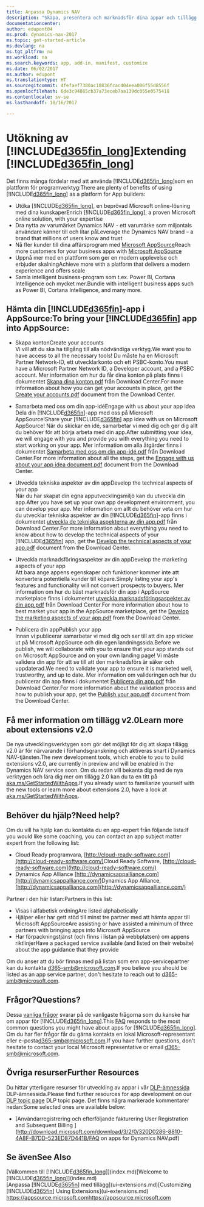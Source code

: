 ```yaml
---
title: Anpassa Dynamics NAV
description: "Skapa, presentera och marknadsför dina appar och tillägg för Dynamics NAV."
documentationcenter: 
author: edupont04
ms.prod: dynamics-nav-2017
ms.topic: get-started-article
ms.devlang: na
ms.tgt_pltfrm: na
ms.workload: na
ms.search.keywords: app, add-in, manifest, customize
ms.date: 06/02/2017
ms.author: edupont
ms.translationtype: HT
ms.sourcegitcommit: 4fefaef7380ac10836fcac404eea006f55d8556f
ms.openlocfilehash: 6de3c94885cb37a73eceb7aa139dc055e0575418
ms.contentlocale: sv-se
ms.lasthandoff: 10/16/2017

---
```

# <a name="extending-included365finlongincludesd365finlongmdmd"></a><span data-ttu-id="9e255-103">Utökning av [!INCLUDE[d365fin_long](includes/d365fin_long_md.md)]</span><span class="sxs-lookup"><span data-stu-id="9e255-103">Extending [!INCLUDE[d365fin_long](includes/d365fin_long_md.md)]</span></span>
<span data-ttu-id="9e255-104">Det finns många fördelar med att använda [!INCLUDE[d365fin_long](includes/d365fin_long_md.md)]som en plattform för programverktyg:</span><span class="sxs-lookup"><span data-stu-id="9e255-104">There are plenty of benefits of using [!INCLUDE[d365fin_long](includes/d365fin_long_md.md)] as a platform for App builders:</span></span>

* <span data-ttu-id="9e255-105">Utöka [!INCLUDE[d365fin_long](includes/d365fin_long_md.md)], en beprövad Microsoft online-lösning med dina kunskaper</span><span class="sxs-lookup"><span data-stu-id="9e255-105">Enrich [!INCLUDE[d365fin_long](includes/d365fin_long_md.md)], a proven Microsoft online solution, with your expertise</span></span>  
* <span data-ttu-id="9e255-106">Dra nytta av varumärket Dynamics NAV - ett varumärke som miljontals användare känner till och litar på</span><span class="sxs-lookup"><span data-stu-id="9e255-106">Leverage the Dynamics NAV brand – a brand that millions of users know and trust</span></span>  
* <span data-ttu-id="9e255-107">Nå fler kunder till dina affärsprogram med [Microsoft AppSource](https://appsource.microsoft.com/)</span><span class="sxs-lookup"><span data-stu-id="9e255-107">Reach more customers for your business apps with [Microsoft AppSource](https://appsource.microsoft.com/)</span></span>  
* <span data-ttu-id="9e255-108">Uppnå mer med en plattform som ger en modern upplevelse och erbjuder skalning</span><span class="sxs-lookup"><span data-stu-id="9e255-108">Achieve more with a platform that delivers a modern experience and offers scale</span></span>  
* <span data-ttu-id="9e255-109">Samla intelligent business-program som t.ex. Power BI, Cortana Intelligence och mycket mer.</span><span class="sxs-lookup"><span data-stu-id="9e255-109">Bundle with intelligent business apps such as Power BI, Cortana Intelligence, and many more.</span></span>  

## <a name="to-bring-your-included365finincludesd365finmdmd-app-into-appsource"></a><span data-ttu-id="9e255-110">Hämta din [!INCLUDE[d365fin](includes/d365fin_md.md)]-app i AppSource:</span><span class="sxs-lookup"><span data-stu-id="9e255-110">To bring your [!INCLUDE[d365fin](includes/d365fin_md.md)] app into AppSource:</span></span>
+ <span data-ttu-id="9e255-111">Skapa konton</span><span class="sxs-lookup"><span data-stu-id="9e255-111">Create your accounts</span></span>  
<span data-ttu-id="9e255-112">Vi vill att du ska ha tillgång till alla nödvändiga verktyg.</span><span class="sxs-lookup"><span data-stu-id="9e255-112">We want you to have access to all the necessary tools!</span></span> <span data-ttu-id="9e255-113">Du måste ha en Microsoft Partner Network-ID, ett utvecklarkonto och ett PSBC-konto.</span><span class="sxs-lookup"><span data-stu-id="9e255-113">You must have a Microsoft Partner Network ID, a Developer account, and a PSBC account.</span></span>
<span data-ttu-id="9e255-114">Mer information om hur du får dina konton på plats finns i dokumentet [Skapa dina konton.pdf](https://go.microsoft.com/fwlink/?linkid=841514) från Download Center.</span><span class="sxs-lookup"><span data-stu-id="9e255-114">For more information about how you can get your accounts in place, get the [Create your accounts.pdf](https://go.microsoft.com/fwlink/?linkid=841514) document from the Download Center.</span></span>

+ <span data-ttu-id="9e255-115">Samarbeta med oss om din app-idé</span><span class="sxs-lookup"><span data-stu-id="9e255-115">Engage with us about your app idea</span></span>  
<span data-ttu-id="9e255-116">Dela din [!INCLUDE[d365fin](includes/d365fin_md.md)]-app med oss på Microsoft AppSource!</span><span class="sxs-lookup"><span data-stu-id="9e255-116">Share your [!INCLUDE[d365fin](includes/d365fin_md.md)] app idea with us on Microsoft AppSource!</span></span> <span data-ttu-id="9e255-117">När du skickar en idé, samarbetar vi med dig och ger dig allt du behöver för att börja arbeta med din app.</span><span class="sxs-lookup"><span data-stu-id="9e255-117">After submitting your idea, we will engage with you and provide you with everything you need to start working on your app.</span></span>
<span data-ttu-id="9e255-118">Mer information om alla åtgärder finns i dokumentet [Samarbeta med oss om din app-idé.pdf](https://go.microsoft.com/fwlink/?linkid=841515) från Download Center.</span><span class="sxs-lookup"><span data-stu-id="9e255-118">For more information about all the steps, get the [Engage with us about your app idea document.pdf](https://go.microsoft.com/fwlink/?linkid=841515) document from the Download Center.</span></span>

+ <span data-ttu-id="9e255-119">Utveckla tekniska aspekter av din app</span><span class="sxs-lookup"><span data-stu-id="9e255-119">Develop the technical aspects of your app</span></span>    
<span data-ttu-id="9e255-120">När du har skapat din egna apputvecklingsmiljö kan du utveckla din app.</span><span class="sxs-lookup"><span data-stu-id="9e255-120">After you have set up your own app development environment, you can develop your app.</span></span>
<span data-ttu-id="9e255-121">Mer information om allt du behöver veta om hur du utvecklar tekniska aspekter av din [!INCLUDE[d365fin](includes/d365fin_md.md)]-app finns i dokumentet [utveckla de tekniska aspekterna av din app.pdf](https://go.microsoft.com/fwlink/?linkid=841516) från Download Center.</span><span class="sxs-lookup"><span data-stu-id="9e255-121">For more information about everything you need to know about how to develop the technical aspects of your [!INCLUDE[d365fin](includes/d365fin_md.md)] app, get the [Develop the technical aspects of your app.pdf](https://go.microsoft.com/fwlink/?linkid=841516) document from the Download Center.</span></span>

+ <span data-ttu-id="9e255-122">Utveckla marknadsföringsaspekter av din app</span><span class="sxs-lookup"><span data-stu-id="9e255-122">Develop the marketing aspects of your app</span></span>  
<span data-ttu-id="9e255-123">Att bara ange appens egenskaper och funktioner kommer inte att konvertera potentiella kunder till köpare.</span><span class="sxs-lookup"><span data-stu-id="9e255-123">Simply listing your app's features and functionality will not convert prospects to buyers.</span></span> <span data-ttu-id="9e255-124">Mer information om hur du bäst marknadsför din app i AppSource marketplace finns i dokumentet [utveckla marknadsföringsaspekter av din app.pdf](https://go.microsoft.com/fwlink/?linkid=841518) från Download Center.</span><span class="sxs-lookup"><span data-stu-id="9e255-124">For more information about how to best market your app in the AppSource marketplace, get the [Develop the marketing aspects of your app.pdf](https://go.microsoft.com/fwlink/?linkid=841518) from the Download Center.</span></span>

+ <span data-ttu-id="9e255-125">Publicera din app</span><span class="sxs-lookup"><span data-stu-id="9e255-125">Publish your app</span></span>  
<span data-ttu-id="9e255-126">Innan vi publicerar samarbetar vi med dig och ser till att din app sticker ut på Microsoft AppSource och din egen landningssida.</span><span class="sxs-lookup"><span data-stu-id="9e255-126">Before we publish, we will collaborate with you to ensure that your app stands out on Microsoft AppSource and on your own landing page!</span></span> <span data-ttu-id="9e255-127">Vi måste validera din app för att se till att den marknadsförs är säker och uppdaterad.</span><span class="sxs-lookup"><span data-stu-id="9e255-127">We need to validate your app to ensure it is marketed well, trustworthy, and up to date.</span></span>
<span data-ttu-id="9e255-128">Mer information om valideringen och hur du publicerar din app finns i dokumentet [Publicera din app.pdf](https://go.microsoft.com/fwlink/?linkid=841517) från Download Center.</span><span class="sxs-lookup"><span data-stu-id="9e255-128">For more information about the validation process and how to publish your app, get the [Publish your app.pdf](https://go.microsoft.com/fwlink/?linkid=841517) document from the Download Center.</span></span>

## <a name="learn-more-about-extensions-v20"></a><span data-ttu-id="9e255-129">Få mer information om tillägg v2.0</span><span class="sxs-lookup"><span data-stu-id="9e255-129">Learn more about extensions v2.0</span></span>
<span data-ttu-id="9e255-130">De nya utvecklingsverktygen som gör det möjligt för dig att skapa tillägg v2.0 är för närvarande i förhandsgranskning och aktiveras snart i Dynamics NAV-tjänsten.</span><span class="sxs-lookup"><span data-stu-id="9e255-130">The new development tools, which enable to you to build extensions v2.0, are currently in preview and will be enabled in the Dynamics NAV service soon.</span></span> <span data-ttu-id="9e255-131">Om du redan vill bekanta dig med de nya verktygen och lära dig mer om tillägg 2.0 kan du ta en titt på [aka.ms/GetStartedWithApps](http://aka.ms/GetStartedWithApps).</span><span class="sxs-lookup"><span data-stu-id="9e255-131">If you already want to familiarize yourself with the new tools or learn more about extensions 2.0, have a look at [aka.ms/GetStartedWithApps](http://aka.ms/GetStartedWithApps).</span></span>  

## <a name="need-help"></a><span data-ttu-id="9e255-132">Behöver du hjälp?</span><span class="sxs-lookup"><span data-stu-id="9e255-132">Need help?</span></span>
<span data-ttu-id="9e255-133">Om du vill ha hjälp kan du kontakta du en app-expert från följande lista:</span><span class="sxs-lookup"><span data-stu-id="9e255-133">If you would like some coaching, you can contact an app subject matter expert from the following list:</span></span>

* <span data-ttu-id="9e255-134">Cloud Ready programvara, [http://cloud-ready-software.com](http://cloud-ready-software.com/)</span><span class="sxs-lookup"><span data-stu-id="9e255-134">Cloud Ready Software, [http://cloud-ready-software.com](http://cloud-ready-software.com/)</span></span>  
* <span data-ttu-id="9e255-135">Dynamics App Alliance [http://dynamicsappalliance.com](http://dynamicsappalliance.com/)</span><span class="sxs-lookup"><span data-stu-id="9e255-135">Dynamics App Alliance, [http://dynamicsappalliance.com](http://dynamicsappalliance.com/)</span></span>

<span data-ttu-id="9e255-136">Partner i den här listan:</span><span class="sxs-lookup"><span data-stu-id="9e255-136">Partners in this list:</span></span>

* <span data-ttu-id="9e255-137">Visas i alfabetisk ordning</span><span class="sxs-lookup"><span data-stu-id="9e255-137">Are listed alphabetically</span></span>  
* <span data-ttu-id="9e255-138">Hjälper eller har gett stöd till minst tre partner med att hämta appar till Microsoft AppSource</span><span class="sxs-lookup"><span data-stu-id="9e255-138">Are assisting or have assisted a minimum of three partners with bringing apps into Microsoft AppSource</span></span>  
* <span data-ttu-id="9e255-139">Har förpackningstjänst (och finns i listan på webbplatsen) om appens riktlinjer</span><span class="sxs-lookup"><span data-stu-id="9e255-139">Have a packaged service available (and listed on their website) about the app guidance that they provide</span></span>  

<span data-ttu-id="9e255-140">Om du anser att du bör finnas med på listan som enn app-servicepartner kan du kontakta [d365-smb@microsoft.com](mailto:d365-smb@microsoft.com).</span><span class="sxs-lookup"><span data-stu-id="9e255-140">If you believe you should be listed as an app service partner, don't hesitate to reach out to [d365-smb@microsoft.com](mailto:d365-smb@microsoft.com).</span></span>

## <a name="questions"></a><span data-ttu-id="9e255-141">Frågor?</span><span class="sxs-lookup"><span data-stu-id="9e255-141">Questions?</span></span>
<span data-ttu-id="9e255-142">Dessa [vanliga frågor](https://go.microsoft.com/fwlink/?linkid=841520) svarar på de vanligaste frågorna som du kanske har om appar för [!INCLUDE[d365fin_long](includes/d365fin_long_md.md)].</span><span class="sxs-lookup"><span data-stu-id="9e255-142">This [FAQ](https://go.microsoft.com/fwlink/?linkid=841520) responds to the most common questions you might have about apps for [!INCLUDE[d365fin_long](includes/d365fin_long_md.md)].</span></span> <span data-ttu-id="9e255-143">Om du har fler frågor får du gärna kontakta en lokal Microsoft-representant eller e-posta[d365-smb@microsoft.com](mailto:d365-smb@microsoft.com).</span><span class="sxs-lookup"><span data-stu-id="9e255-143">If you have further questions, don't hesitate to contact your local Microsoft representative or email [d365-smb@microsoft.com](mailto:d365-smb@microsoft.com).</span></span>

## <a name="further-resources"></a><span data-ttu-id="9e255-144">Övriga resurser</span><span class="sxs-lookup"><span data-stu-id="9e255-144">Further Resources</span></span>
<span data-ttu-id="9e255-145">Du hittar ytterligare resurser för utveckling av appar i vår [DLP-ämnessida](https://mbspartner.microsoft.com/BFI/Topic/76) DLP-ämnessida.</span><span class="sxs-lookup"><span data-stu-id="9e255-145">Please find further resources for app development on our [DLP topic page](https://mbspartner.microsoft.com/BFI/Topic/76) DLP topic page.</span></span> <span data-ttu-id="9e255-146">Det finns några markerade kommentarer nedan:</span><span class="sxs-lookup"><span data-stu-id="9e255-146">Some selected ones are available below:</span></span>
-   [<span data-ttu-id="9e255-147">Användarregistrering och efterföljande fakturering </span><span class="sxs-lookup"><span data-stu-id="9e255-147">User Registration and Subsequent Billing </span></span>](http://download.microsoft.com/download/3/2/0/320D0286-8810-4A8F-B7DD-523ED87D441B/FAQ on apps for Dynamics NAV.pdf)



## <a name="see-also"></a><span data-ttu-id="9e255-148">Se även</span><span class="sxs-lookup"><span data-stu-id="9e255-148">See Also</span></span>
<span data-ttu-id="9e255-149">[Välkommen till [!INCLUDE[d365fin_long](includes/d365fin_long_md.md)]](index.md)</span><span class="sxs-lookup"><span data-stu-id="9e255-149">[Welcome to [!INCLUDE[d365fin_long](includes/d365fin_long_md.md)]](index.md)</span></span>  
<span data-ttu-id="9e255-150">[Anpassa [!INCLUDE[d365fin](includes/d365fin_md.md)] med tillägg](ui-extensions.md)</span><span class="sxs-lookup"><span data-stu-id="9e255-150">[Customizing [!INCLUDE[d365fin](includes/d365fin_md.md)] Using Extensions](ui-extensions.md)</span></span>  
[<span data-ttu-id="9e255-151">https://appsource.microsoft.com</span><span class="sxs-lookup"><span data-stu-id="9e255-151">https://appsource.microsoft.com</span></span>](https://appsource.microsoft.com/en-us/marketplace/apps?product=dynamics-365-for-financials&page=1)

